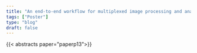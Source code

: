 ```yaml
---
title: "An end-to-end workflow for multiplexed image processing and analysis"
tags: ["Poster"]
type: "blog"
draft: false
---
```


{{< abstracts paper="paperp13">}}


